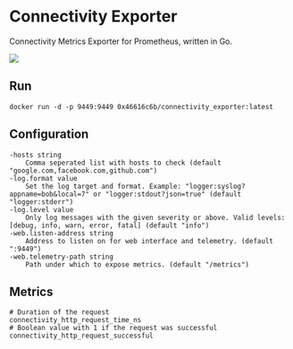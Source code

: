 # Connectivity Exporter

Connectivity Metrics Exporter for Prometheus, written in Go.

[![](https://images.microbadger.com/badges/version/0x46616c6b/connectivity_exporter.svg)](https://microbadger.com/images/0x46616c6b/connectivity_exporter "Get your own version badge on microbadger.com")

## Run

    docker run -d -p 9449:9449 0x46616c6b/connectivity_exporter:latest

## Configuration

    -hosts string
        Comma seperated list with hosts to check (default "google.com,facebook.com,github.com")
    -log.format value
        Set the log target and format. Example: "logger:syslog?appname=bob&local=7" or "logger:stdout?json=true" (default "logger:stderr")
    -log.level value
        Only log messages with the given severity or above. Valid levels: [debug, info, warn, error, fatal] (default "info")
    -web.listen-address string
        Address to listen on for web interface and telemetry. (default ":9449")
    -web.telemetry-path string
        Path under which to expose metrics. (default "/metrics")

## Metrics

    # Duration of the request
    connectivity_http_request_time_ns
    # Boolean value with 1 if the request was successful
    connectivity_http_request_successful
